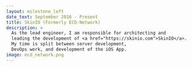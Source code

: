 ```yaml
---
layout: milestone_left
date_text: September 2016 - Present
title: SkinIO (Formerly ECD-Network)
description: >
  As the lead engineer, I am responsible for architecting and
  leading the development of <a href="https://skinio.com">SkinIO</a>.
  My time is split between server development,
  DevOps work, and development of the iOS App.
image: ecd_network.png
---
```

